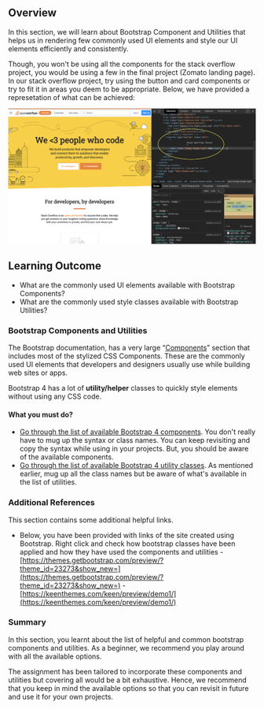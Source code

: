 ## Overview

In this section, we will learn about Bootstrap Component and Utilities that helps us in rendering few commonly used UI elements and style our UI elements efficiently and consistently.

Though, you won't be using all the components for the stack overflow project, you would be using a few in the final project (Zomato landing page). In our stack overflow project, try using the button and card components or try to fit it in areas you deem to be appropriate. Below, we have provided a represetation of what can be achieved:

![Bootstrap component](images/component.png)

## Learning Outcome

- What are the commonly used UI elements available with Bootstrap Components?
- What are the commonly used style classes available with Bootstrap Utilities?

### Bootstrap Components and Utilities

The Bootstrap documentation, has a very large “[Components](https://getbootstrap.com/docs/4.3/components/)” section that includes most of the stylized CSS Components. These are the commonly used UI elements that developers and designers usually use while building web sites or apps.

Bootstrap 4 has a lot of **utility/helper** classes to quickly style elements without using any CSS code.

#### What you must do?

- [Go through the list of available Bootstrap 4 components](https://getbootstrap.com/docs/4.3/components/alerts/). You don't really have to mug up the syntax or class names. You can keep revisiting and copy the syntax while using in your projects. But, you should be aware of the available components.
- [Go through the list of available Bootstrap 4 utility classes](https://getbootstrap.com/docs/4.3/utilities/borders/). As mentioned earlier, mug up all the class names but be aware of what's available in the list of utilities.

### Additional References

This section contains some additional helpful links.

- Below, you have been provided with links of the site created using Bootstrap. Right click and check how bootstrap classes have been applied and how they have used the components and utilities - [https://themes.getbootstrap.com/preview/?theme_id=23273&show_new=](https://themes.getbootstrap.com/preview/?theme_id=23273&show_new=) - [https://keenthemes.com/keen/preview/demo1/](https://keenthemes.com/keen/preview/demo1/)

### Summary

In this section, you learnt about the list of helpful and common bootstrap components and utilities. As a beginner, we recommend you play around with all the available options.

The assignment has been tailored to incorporate these components and utilities but covering all would be a bit exhaustive. Hence, we recommend that you keep in mind the available options so that you can revisit in future and use it for your own projects.

